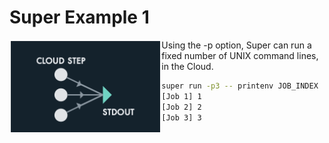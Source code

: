 # Super Example 1

<img src="images/runvis1.png" align="left" height="150">

Using the -p option, Super can run a fixed number of UNIX command
lines, in the Cloud.

```sh
super run -p3 -- printenv JOB_INDEX
[Job 1] 1
[Job 2] 2
[Job 3] 3
```


